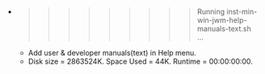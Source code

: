 * >>>>>>>>> Running inst-min-win-jwm-help-manuals-text.sh ...
  * Add user & developer manuals(text) in Help menu.
  * Disk size = 2863524K. Space Used = 44K. Runtime = 00:00:00:00.
